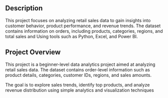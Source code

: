 ## Description

This project focuses on analyzing retail sales data to gain insights into customer behavior, product performance, and revenue trends. The dataset contains information on orders, including products, categories, regions, and total sales and Using tools such as Python, Excel, and Power BI.

## Project Overview

This project is a beginner-level data analytics project aimed at analyzing retail sales data. The dataset contains order-level information such as product details, categories, customer IDs, regions, and sales amounts.

The goal is to explore sales trends, identify top products, and analyze revenue distribution using simple analytics and visualization techniques
